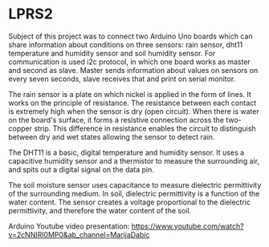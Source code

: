 # LPRS2

Subject of this project was to connect two Arduino Uno boards which can share information about conditions on three sensors: rain sensor, dht11 temperature and humidity sensor and soil humidity sensor. For communication is used i2c protocol, in which one board works as master and second as slave. Master sends information about values on sensors on every seven seconds, slave receives that and print on serial monitor. 

The rain sensor is a plate on which nickel is applied in the form of lines. It works on the principle of resistance. The resistance between each contact is extremely high when the sensor is dry (open circuit). When there is water on the board's surface, it forms a resistive connection across the two-copper strip. This difference in resistance enables the circuit to distinguish between dry and wet states allowing the sensor to detect rain.

The DHT11 is a basic, digital temperature and humidity sensor. It uses a capacitive humidity sensor and a thermistor to measure the surrounding air, and spits out a digital signal on the data pin.

The soil moisture sensor uses capacitance to measure dielectric permittivity of the surrounding medium. In soil, dielectric permittivity is a function of the water content. The sensor creates a voltage proportional to the dielectric permittivity, and therefore the water content of the soil.

Arduino Youtube video presentation:
https://www.youtube.com/watch?v=2cNNIRl0MP0&ab_channel=MarijaDabic
